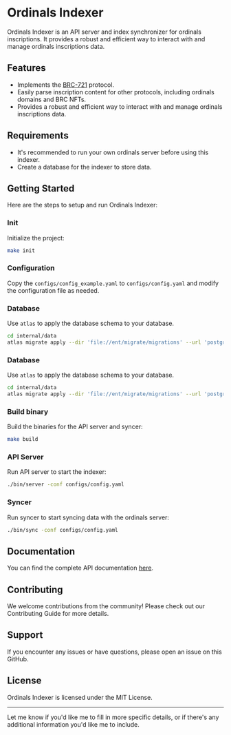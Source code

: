 # Ordinals Indexer

Ordinals Indexer is an API server and index synchronizer for ordinals inscriptions. It provides a robust and efficient way to interact with and manage ordinals inscriptions data.

## Features

- Implements the [BRC-721](https://github.com/adshao/brc-721) protocol.
- Easily parse inscription content for other protocols, including ordinals domains and BRC NFTs.
- Provides a robust and efficient way to interact with and manage ordinals inscriptions data.

## Requirements

- It's recommended to run your own ordinals server before using this indexer.
- Create a database for the indexer to store data.

## Getting Started

Here are the steps to setup and run Ordinals Indexer:

### Init

Initialize the project:

```bash
make init
```

### Configuration

Copy the `configs/config_example.yaml` to `configs/config.yaml` and modify the configuration file as needed.

### Database

Use `atlas` to apply the database schema to your database.

```bash
cd internal/data
atlas migrate apply --dir 'file://ent/migrate/migrations' --url 'postgres://test:test@localhost:5432/test'
```

### Database

Use `atlas` to apply the database schema to your database.

```bash
cd internal/data
atlas migrate apply --dir 'file://ent/migrate/migrations' --url 'postgres://test:test@127.0.0.1/test'
```

### Build binary

Build the binaries for the API server and syncer:

```bash
make build
```

### API Server

Run API server to start the indexer:

```bash
./bin/server -conf configs/config.yaml
```

### Syncer

Run syncer to start syncing data with the ordinals server:

```bash
./bin/sync -conf configs/config.yaml
```

## Documentation

You can find the complete API documentation [here](https://petstore.swagger.io/?url=https://raw.githubusercontent.com/adshao/ordinals-indexer/main/openapi.yaml#/).

## Contributing

We welcome contributions from the community! Please check out our Contributing Guide for more details.

## Support

If you encounter any issues or have questions, please open an issue on this GitHub.

## License

Ordinals Indexer is licensed under the MIT License.

---
Let me know if you'd like me to fill in more specific details, or if there's any additional information you'd like me to include.
